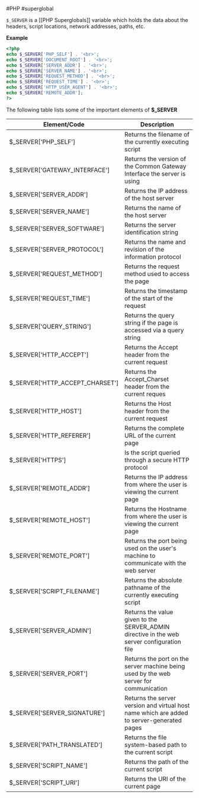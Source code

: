#PHP #superglobal 

`$_SERVER` is a [[PHP Superglobals]] variable which holds the data about the headers, script locations, network addresses, paths, etc.

**Example**
```php
<?php
echo $_SERVER['PHP_SELF'] . '<br>';
echo $_SERVER['DOCUMENT_ROOT'] . '<br>';
echo $_SERVER['SERVER_ADDR'] . '<br>';
echo $_SERVER['SERVER_NAME'] . '<br>';
echo $_SERVER['REQUEST_METHOD'] . '<br>';
echo $_SERVER['REQUEST_TIME'] . '<br>';
echo $_SERVER['HTTP_USER_AGENT'] . '<br>';
echo $_SERVER['REMOTE_ADDR'];
?>
```

The following table lists some of the important elements of **$_SERVER**

| Element/Code                    | Description                                                                                |
| ------------------------------- | ------------------------------------------------------------------------------------------ |
| $_SERVER['PHP_SELF']            | Returns the filename of the currently executing script                                     |
| $_SERVER['GATEWAY_INTERFACE']   | Returns the version of the Common Gateway Interface the server is using                    |
| $_SERVER['SERVER_ADDR']         | Returns the IP address of the host server                                                  |
| $_SERVER['SERVER_NAME']         | Returns the name of the host server                                                        |
| $_SERVER['SERVER_SOFTWARE']     | Returns the server identification string                                                   |
| $_SERVER['SERVER_PROTOCOL']     | Returns the name and revision of the information protocol                                  |
| $_SERVER['REQUEST_METHOD']      | Returns the request method used to access the page                                         |
| $_SERVER['REQUEST_TIME']        | Returns the timestamp of the start of the request                                          |
| $_SERVER['QUERY_STRING']        | Returns the query string if the page is accessed via a query string                        |
| $_SERVER['HTTP_ACCEPT']         | Returns the Accept header from the current request                                         |
| $_SERVER['HTTP_ACCEPT_CHARSET'] | Returns the Accept_Charset header from the current reques                                  |
| $_SERVER['HTTP_HOST']           | Returns the Host header from the current request                                           |
| $_SERVER['HTTP_REFERER']        | Returns the complete URL of the current page                                               |
| $_SERVER['HTTPS']               | Is the script queried through a secure HTTP protocol                                       |
| $_SERVER['REMOTE_ADDR']         | Returns the IP address from where the user is viewing the current page                     |
| $_SERVER['REMOTE_HOST']         | Returns the Hostname from where the user is viewing the current page                       |
| $_SERVER['REMOTE_PORT']         | Returns the port being used on the user's machine to communicate with the web server       |
| $_SERVER['SCRIPT_FILENAME']     | Returns the absolute pathname of the currently executing script                            |
| $_SERVER['SERVER_ADMIN']        | Returns the value given to the SERVER_ADMIN directive in the web server configuration file |
| $_SERVER['SERVER_PORT']         | Returns the port on the server machine being used by the web server for communication      |
| $_SERVER['SERVER_SIGNATURE']    | Returns the server version and virtual host name which are added to server-generated pages |
| $_SERVER['PATH_TRANSLATED']     | Returns the file system-based path to the current script                                   |
| $_SERVER['SCRIPT_NAME']         | Returns the path of the current script                                                     |
| $_SERVER['SCRIPT_URI']          | Returns the URI of the current page                                                        |